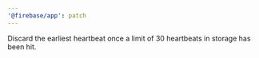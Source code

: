 ```yaml
---
'@firebase/app': patch
---
```


Discard the earliest heartbeat once a limit of 30 heartbeats in storage has been hit.
